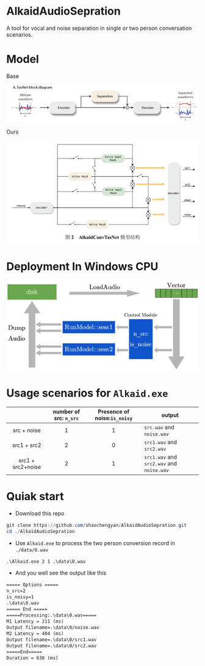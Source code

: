 # AlkaidAudioSepration

A tool for vocal and noise separation in single or two person conversation scenarios.

Model
=====

Base

![image-20220820161838094](README.assets/image-20220820161838094.png)

Ours

<img src="README.assets/image-20220820161853107.png" alt="image-20220820161853107" style="zoom:80%;" />

Deployment In Windows CPU
=========================

<img src="README.assets/image-20220820161929300.png" alt="image-20220820161929300" style="zoom:80%;" />

# Usage scenarios for `Alkaid.exe`

|                   | number of src: `n_src` | Presence of noise:`is_noisy` | output                                  |
| :---------------: | :--------------------: | :--------------------------: | --------------------------------------- |
|    src + noise    |           1            |              1               | `src.wav` and `noise.wav`               |
|    src1 + src2    |           2            |              0               | `src1.wav` and `src2.wav`               |
| src1 + src2+noise |           2            |              1               | `src1.wav` and `src2.wav` and `noise.wav` |

# Quiak start

- Download this repo

```powershell
git clone https://github.com/shaochengyan/AlkaidAudioSepration.git
cd ./AlkaidAudioSepration
```

- Use `Alkaid.exe` to process the two person conversion record in `./data/0.wav`

```
.\Alkaid.exe 2 1 .\data\0.wav
```

- And you well see the output like this

```
===== Options =====
n_src=2
is_noisy=1
.\data\0.wav
===== End =====
=====Processing:.\data\0.wav=====
M1 Latency = 211 (ms)
Output filename=.\data\0/noise.wav
M2 Latency = 404 (ms)
Output filename=.\data\0/src1.wav
Output filename=.\data\0/src2.wav
=====End=====
Duration = 638 (ms)
```

